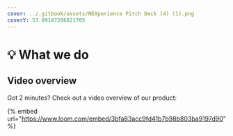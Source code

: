 ```yaml
---
cover: ../.gitbook/assets/NEXperience Pitch Deck (4) (1).png
coverY: 53.89147286821705
---
```


# 💡 What we do

## Video overview

Got 2 minutes? Check out a video overview of our product:

{% embed url="https://www.loom.com/embed/3bfa83acc9fd41b7b98b803ba9197d90" %}
